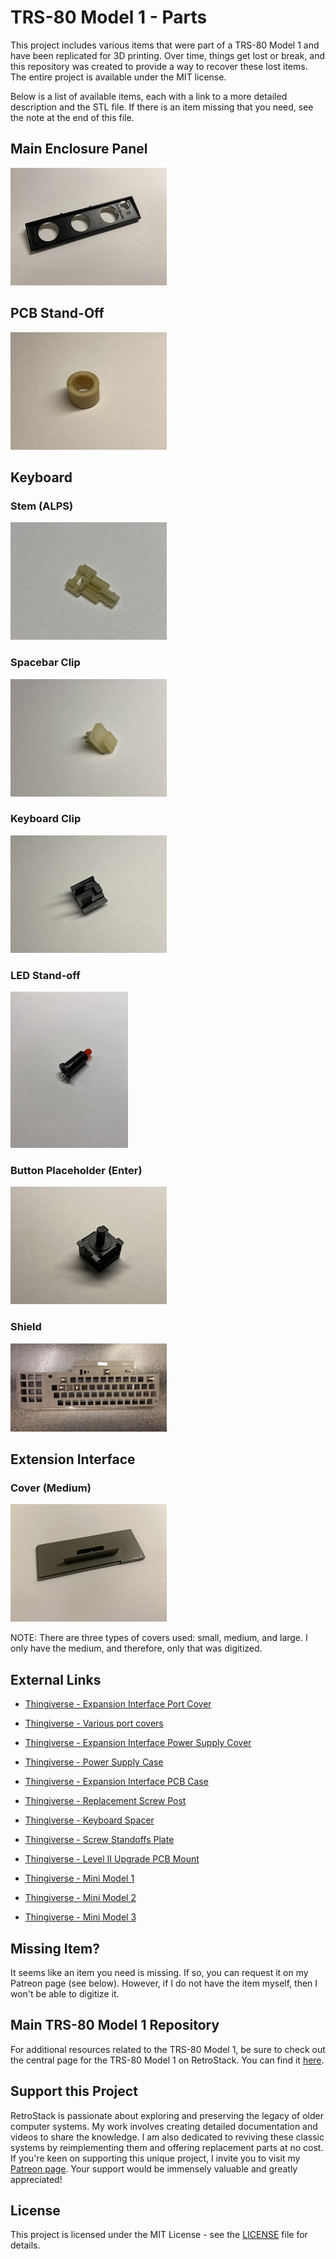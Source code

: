 # TRS-80 Model 1 - Parts

This project includes various items that were part of a TRS-80 Model 1 and have been replicated for 3D printing. Over time, things get lost or break, and this repository was created to provide a way to recover these lost items. The entire project is available under the MIT license.

Below is a list of available items, each with a link to a more detailed description and the STL file. If there is an item missing that you need, see the note at the end of this file.

## Main Enclosure Panel

[![Main Enclosure Panel](/Main_Enclosure_Panel/Thumb.png)](/Main_Enclosure_Panel/)

## PCB Stand-Off

[![PCB Stand-Off](/PCB_Standoff/Thumb.png)](/PCB_Standoff/)

## Keyboard

### Stem (ALPS)

[![Keyboard Stem for ALPS](/Keyboard_Stem_ALPS/Thumb.png)](/Keyboard_Stem_ALPS/)

### Spacebar Clip

[![Keyboard Spacebar Clip](/Keyboard_Spacebar_Clip/Thumb.png)](/Keyboard_Spacebar_Clip/)

### Keyboard Clip

[![Keyboard Clip](/Keyboard_Clip/Thumb.png)](/Keyboard_Clip/)

### LED Stand-off

[![Keyboard LED Stand-Off](/Keyboard_LED_Standoff/Thumb.png)](/Keyboard_LED_Standoff/)

### Button Placeholder (Enter)

[![Keyboard Button Placeholder (Enter)](/Keyboard_Button_Placeholder/Thumb.png)](/Keyboard_Button_Placeholder/)

### Shield

[![Keyboard Shield](/Keyboard_Shield/Thumb.JPG)](/Keyboard_Shield/)

## Extension Interface

### Cover (Medium)

[![Extension Interface Cover - Medium Size](/Extension_Interface_Cover/Medium/Thumb.png)](/Extension_Interface_Cover/Medium/)

NOTE: There are three types of covers used: small, medium, and large. I only have the medium, and therefore, only that was digitized.

## External Links

- [Thingiverse - Expansion Interface Port Cover](https://www.thingiverse.com/thing:3330282)
- [Thingiverse - Various port covers](https://www.thingiverse.com/thing:3925677)
- [Thingiverse - Expansion Interface Power Supply Cover](https://www.thingiverse.com/thing:6117675)
- [Thingiverse - Power Supply Case](https://www.thingiverse.com/thing:6273822)
- [Thingiverse - Expansion Interface PCB Case](https://www.thingiverse.com/thing:5742225)
- [Thingiverse - Replacement Screw Post](https://www.thingiverse.com/thing:3202410)
- [Thingiverse - Keyboard Spacer](https://www.thingiverse.com/thing:3764548)
- [Thingiverse - Screw Standoffs Plate](https://www.thingiverse.com/thing:3010034)
- [Thingiverse - Level II Upgrade PCB Mount](https://www.thingiverse.com/thing:3252566)

- [Thingiverse - Mini Model 1](https://www.thingiverse.com/thing:3155677)
- [Thingiverse - Mini Model 2](https://www.thingiverse.com/thing:3497435)
- [Thingiverse - Mini Model 3](https://www.thingiverse.com/thing:4476778)

## Missing Item?

It seems like an item you need is missing. If so, you can request it on my Patreon page (see below). However, if I do not have the item myself, then I won't be able to digitize it.

## Main TRS-80 Model 1 Repository

For additional resources related to the TRS-80 Model 1, be sure to check out the central page for the TRS-80 Model 1 on RetroStack. You can find it [here](https://www.github.com/RetroStack/TRS-80-Model-I).

## Support this Project

RetroStack is passionate about exploring and preserving the legacy of older computer systems. My work involves creating detailed documentation and videos to share the knowledge. I am also dedicated to reviving these classic systems by reimplementing them and offering replacement parts at no cost. If you're keen on supporting this unique project, I invite you to visit my [Patreon page](https://www.patreon.com/RetroStack). Your support would be immensely valuable and greatly appreciated!

## License

This project is licensed under the MIT License - see the [LICENSE](LICENSE) file for details.
